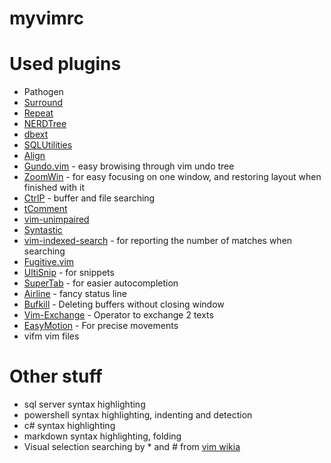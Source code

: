 myvimrc
=======

# Used plugins

* Pathogen
* [Surround](https://github.com/tpope/vim-surround.git)
* [Repeat](https://github.com/tpope/vim-repeat.git)
* [NERDTree](https://github.com/scrooloose/nerdtree.git)
* [dbext](https://github.com/vim-scripts/dbext.vim.git)
* [SQLUtilities](https://github.com/jphustman/SQLUtilities.git)
* [Align](https://github.com/vim-scripts/Align.git)
* [Gundo.vim](https://github.com/sjl/gundo.vim.git) - easy browising through vim undo tree
* [ZoomWin](https://github.com/dr-chip-vim-scripts/ZoomWin.git) - for easy focusing on one window, and restoring layout when finished with it
* [CtrlP](https://github.com/kien/ctrlp.vim.git) - buffer and file searching
* [tComment](https://github.com/tomtom/tcomment_vim.git)
* [vim-unimpaired](https://github.com/tpope/vim-unimpaired.git)
* [Syntastic](https://github.com/scrooloose/syntastic.git)
* [vim-indexed-search](https://github.com/henrik/vim-indexed-search) - for reporting the number of matches when searching
* [Fugitive.vim](https://github.com/tpope/vim-fugitive.git)
* [UltiSnip](https://github.com/sirver/UltiSnips) - for snippets
* [SuperTab](https://github.com/ervandew/supertab) - for easier autocompletion
* [Airline](https://github.com/bling/vim-airline) - fancy status line
* [Bufkill](https://github.com/blueyed/bufkill.vim) - Deleting buffers without closing window
* [Vim-Exchange](https://github.com/tommcdo/vim-exchange) - Operator to exchange 2 texts
* [EasyMotion](https://github.com/Lokaltog/vim-easymotion) - For precise movements
* vifm vim files

# Other stuff

* sql server syntax highlighting
* powershell syntax highlighting, indenting and detection
* c# syntax highlighting
* markdown syntax highlighting, folding
* Visual selection searching by * and # from [vim wikia](http://vim.wikia.com/wiki/VimTip171)

